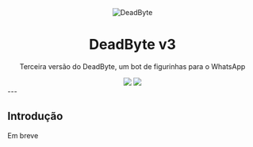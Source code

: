 
<div align="center">
  <div>
    <img src="https://deadbyte.com.br/og.png" alt="DeadByte"/>
    <h1 align="center">DeadByte v3</h1>
  </div>
	<p> Terceira versão do DeadByte, um bot de figurinhas para o WhatsApp </p>    
	<a href="http://standardjs.com/"><img src="https://img.shields.io/badge/code style-standard-brightgreen?style=for-the-badge"></a>
  <a href="https://deadbyte.com.br"><img src="https://img.shields.io/badge/WhatsApp-25D366?style=for-the-badge&logo=whatsapp&logoColor=white"></a>
</div>
---

## Introdução
Em breve

